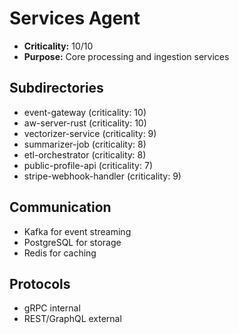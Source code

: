 # Services Agent

- **Criticality:** 10/10
- **Purpose:** Core processing and ingestion services

## Subdirectories
- event-gateway (criticality: 10)
- aw-server-rust (criticality: 10)
- vectorizer-service (criticality: 9)
- summarizer-job (criticality: 8)
- etl-orchestrator (criticality: 8)
- public-profile-api (criticality: 7)
- stripe-webhook-handler (criticality: 9)

## Communication
- Kafka for event streaming
- PostgreSQL for storage
- Redis for caching

## Protocols
- gRPC internal
- REST/GraphQL external

